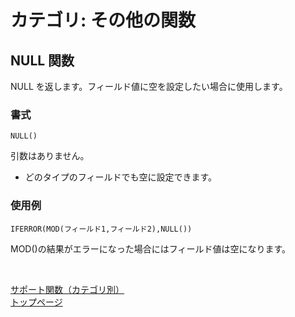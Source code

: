 # カテゴリ: その他の関数

## NULL 関数

NULL を返します。フィールド値に空を設定したい場合に使用します。

### 書式

    NULL()

引数はありません。

* どのタイプのフィールドでも空に設定できます。

### 使用例

    IFERROR(MOD(フィールド1,フィールド2),NULL())

MOD()の結果がエラーになった場合にはフィールド値は空になります。

<br />

[サポート関数（カテゴリ別）](category-list.md)  
[トップページ](index.md)
